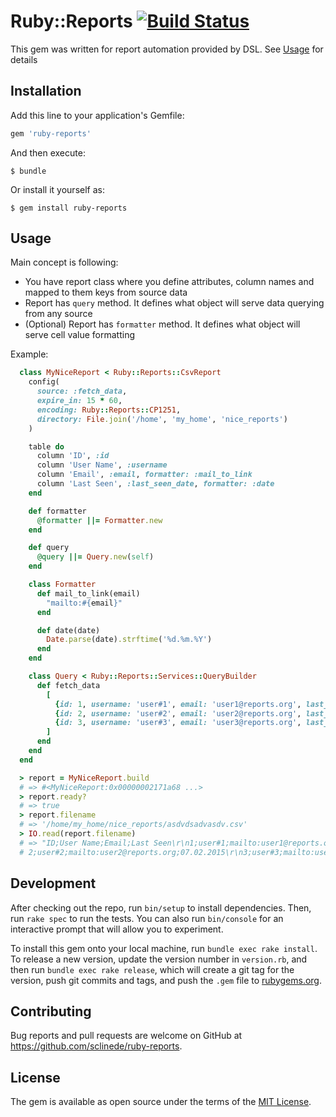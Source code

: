 # Ruby::Reports [![Build Status](https://travis-ci.org/sclinede/ruby-reports.svg)](https://travis-ci.org/sclinede/ruby-reports)

This gem was written for report automation provided by DSL. See [Usage](#usage) for details

## Installation

Add this line to your application's Gemfile:

```ruby
gem 'ruby-reports'
```

And then execute:

    $ bundle

Or install it yourself as:

    $ gem install ruby-reports

## Usage <a id="usage"></a>

Main concept is following:
- You have report class where you define attributes, column names and mapped to them
  keys from source data
- Report has ```query``` method. It defines what object will serve data querying from any source
- (Optional) Report has ```formatter``` method. It defines what object will serve cell value formatting

Example:
```ruby
  class MyNiceReport < Ruby::Reports::CsvReport
    config(
      source: :fetch_data,
      expire_in: 15 * 60,
      encoding: Ruby::Reports::CP1251,
      directory: File.join('/home', 'my_home', 'nice_reports')
    )

    table do
      column 'ID', :id
      column 'User Name', :username
      column 'Email', :email, formatter: :mail_to_link
      column 'Last Seen', :last_seen_date, formatter: :date
    end

    def formatter
      @formatter ||= Formatter.new
    end

    def query
      @query ||= Query.new(self)
    end

    class Formatter
      def mail_to_link(email)
        "mailto:#{email}"
      end

      def date(date)
        Date.parse(date).strftime('%d.%m.%Y')
      end
    end

    class Query < Ruby::Reports::Services::QueryBuilder
      def fetch_data
        [
          {id: 1, username: 'user#1', email: 'user1@reports.org', last_seen_date: '2015/06/06'},
          {id: 2, username: 'user#2', email: 'user2@reports.org', last_seen_date: '2015/02/07'},
          {id: 3, username: 'user#3', email: 'user3@reports.org', last_seen_date: '2015/08/13'}
        ]
      end
    end
  end

  > report = MyNiceReport.build
  # => #<MyNiceReport:0x00000002171a68 ...>
  > report.ready?
  # => true
  > report.filename
  # => '/home/my_home/nice_reports/asdvdsadvasdv.csv'
  > IO.read(report.filename)
  # => "ID;User Name;Email;Last Seen\r\n1;user#1;mailto:user1@reports.org;06.06.2015\r\n
  # 2;user#2;mailto:user2@reports.org;07.02.2015\r\n3;user#3;mailto:user3@reports.org;13.08.2015\r\n"
```

## Development

After checking out the repo, run `bin/setup` to install dependencies. Then, run `rake spec` to run the tests. You can also run `bin/console` for an interactive prompt that will allow you to experiment.

To install this gem onto your local machine, run `bundle exec rake install`. To release a new version, update the version number in `version.rb`, and then run `bundle exec rake release`, which will create a git tag for the version, push git commits and tags, and push the `.gem` file to [rubygems.org](https://rubygems.org).

## Contributing

Bug reports and pull requests are welcome on GitHub at https://github.com/sclinede/ruby-reports.

## License

The gem is available as open source under the terms of the [MIT License](http://opensource.org/licenses/MIT).

